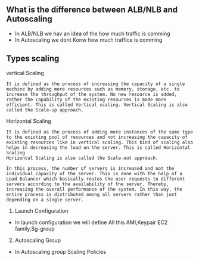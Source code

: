 
## What is the difference between ALB/NLB and Autoscaling
- In ALB/NLB  we hav an idea of the how much traffic is comming 
- In Autoscaling we dont Konw how much traffice is comming 

## Types scaling 
vertical Scaling
```
It is defined as the process of increasing the capacity of a single machine by adding more resources such as memory, storage, etc. to increase the throughput of the system. No new resource is added, rather the capability of the existing resources is made more efficient. This is called Vertical scaling. Vertical Scaling is also called the Scale-up approach. 
```
Horizontal Scaling 
```
It is defined as the process of adding more instances of the same type to the existing pool of resources and not increasing the capacity of existing resources like in vertical scaling. This kind of scaling also helps in decreasing the load on the server. This is called Horizontal Scaling 
Horizontal Scaling is also called the Scale-out approach. 

In this process, the number of servers is increased and not the individual capacity of the server. This is done with the help of a Load Balancer which basically routes the user requests to different servers according to the availability of the server. Thereby, increasing the overall performance of the system. In this way, the entire process is distributed among all servers rather than just depending on a single server. 
```

1. Launch Configuration 
- In launch configuration we will define All this AMI,Keypair EC2 family,Sg-group
2. Autoscaling Group
- In Autoscaling group Scaling Policies